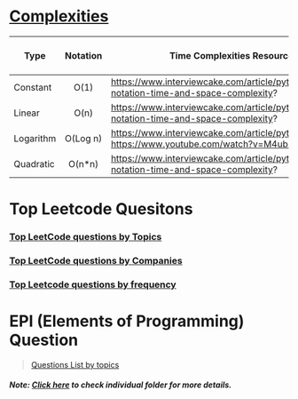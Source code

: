 # [Complexities](https://www.bigocheatsheet.com/)

| Type | Notation | Time Complexities Resources | Space Complexities Resources |
|-----------|:--------:|------------------------------------------------------------------------------------------------------|------------------------------|
| Constant | O(1) | https://www.interviewcake.com/article/python/big-o-notation-time-and-space-complexity? |  |
| Linear | O(n) | https://www.interviewcake.com/article/python/big-o-notation-time-and-space-complexity? |  |
| Logarithm | O(Log n) | https://www.interviewcake.com/article/python/logarithms? https://www.youtube.com/watch?v=M4ubFru2O80 |  |
| Quadratic | O(n*n) | https://www.interviewcake.com/article/python/big-o-notation-time-and-space-complexity? |  |

# Top Leetcode Quesitons

### [Top LeetCode questions by Topics](https://github.com/neerazz/FAANG/blob/master/Algorithms/Top_LeetCode_Questions_By_Topic.md)

### [Top LeetCode questions by Companies](https://github.com/neerazz/FAANG/blob/master/Algorithms/Top_LeetCode_Questions_By_Company.md)

### [Top Leetcode questions by frequency](https://github.com/neerazz/FAANG/blob/master/Algorithms/All_Topics_top_leetcode_by_frequency.md)

# EPI (Elements of Programming) Question

> [Questions List by topics](https://github.com/neerazz/FAANG/blob/master/Algorithms/EPI_Questions_List.md)

##### Note: [Click here](https://github.com/neerazz/FAANG/tree/master/Algorithms/Neeraj) to check individual folder for more details.

